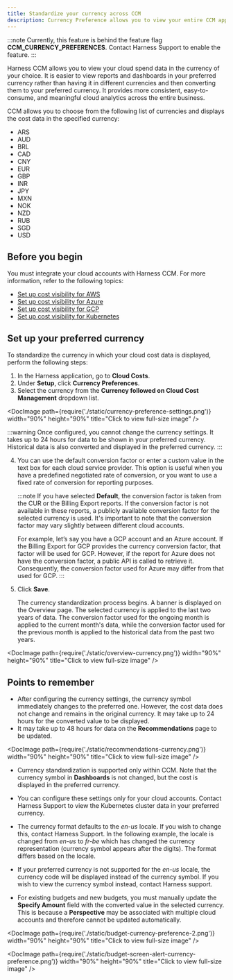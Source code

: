 ```yaml
---
title: Standardize your currency across CCM
description: Currency Preference allows you to view your entire CCM application in your preferred currency for different cloud providers. 
---
```



:::note
Currently, this feature is behind the feature flag **CCM_CURRENCY_PREFERENCES**. Contact Harness Support to enable the feature.
:::

Harness CCM allows you to view your cloud spend data in the currency of your choice. It is easier to view reports and dashboards in your preferred currency rather than having it in different currencies and then converting them to your preferred currency. It provides more consistent, easy-to-consume, and meaningful cloud analytics across the entire business. 

CCM allows you to choose from the following list of currencies and displays the cost data in the specified currency:

  - ARS
  - AUD
  - BRL
  - CAD
  - CNY
  - EUR
  - GBP
  - INR
  - JPY
  - MXN
  - NOK
  - NZD
  - RUB
  - SGD
  - USD

## Before you begin

You must integrate your cloud accounts with Harness CCM. For more information, refer to the following topics:

* [Set up cost visibility for AWS](../../get-started/onboarding-guide/set-up-cost-visibility-for-aws.md)
* [Set up cost visibility for Azure](../../get-started/onboarding-guide/set-up-cost-visibility-for-azure.md)
* [Set up cost visibility for GCP](../../get-started/onboarding-guide/set-up-cost-visibility-for-gcp.md)
* [Set up cost visibility for Kubernetes](../../get-started/onboarding-guide/set-up-cost-visibility-for-kubernetes.md)


## Set up your preferred currency 

To standardize the currency in which your cloud cost data is displayed, perform the following steps:

1. In the Harness application, go to **Cloud Costs**. 
2. Under **Setup**, click **Currency Preferences**.
3. Select the currency from the **Currency followed on Cloud Cost Management** dropdown list.

<DocImage path={require('./static/currency-preference-settings.png')} width="90%" height="90%" title="Click to view full-size image" />


:::warning
Once configured, you cannot change the currency settings. It takes up to 24 hours for data to be shown in your preferred currency. Historical data is also converted and displayed in the preferred currency.
:::

4. You can use the default conversion factor or enter a custom value in the text box for each cloud service provider. This option is useful when you have a predefined negotiated rate of conversion, or you want to use a fixed rate of conversion for reporting purposes.

  
    :::note
    If you have selected **Default**, the conversion factor is taken from the CUR or the Billing Export reports. If the conversion factor is not available in these reports, a publicly available conversion factor for the selected currency is used. It's important to note that the conversion factor may vary slightly between different cloud accounts.

    For example, let’s say you have a GCP account and an Azure account. If the Billing Export for GCP provides the currency conversion factor, that factor will be used for GCP. However, if the report for Azure does not have the conversion factor, a public API is called to retrieve it. Consequently, the conversion factor used for Azure may differ from that used for GCP.
    :::

5. Click **Save**. 
  
    The currency standardization process begins. A banner is displayed on the Overview page. The selected currency is applied to the last two years of data. The conversion factor used for the ongoing month is applied to the current month's data, while the conversion factor used for the previous month is applied to the historical data from the past two years.

<DocImage path={require('./static/overview-currency.png')} width="90%" height="90%" title="Click to view full-size image" />


## Points to remember

* After configuring the currency settings, the currency symbol immediately changes to the preferred one. However, the cost data does not change and remains in the original currency. It may take up to 24 hours for the converted value to be displayed.
* It may take up to 48 hours for data on the **Recommendations** page to be updated.

<DocImage path={require('./static/recommendations-currency.png')} width="90%" height="90%" title="Click to view full-size image" />

* Currency standardization is supported only within CCM. Note that the currency symbol in **Dashboards** is not changed, but the cost is displayed in the preferred currency.
* You can configure these settings only for your cloud accounts. Contact Harness Support to view the Kubernetes cluster data in your preferred currency.
* The currency format defaults to the _en-us_ locale. If you wish to change this, contact Harness Support.
  In the following example, the locale is changed from _en-us_ to _fr-be_ which has changed the currency representation (currency symbol appears after the digits).
  The format differs based on the locale.

* If your preferred currency is not supported for the _en-us_ locale, the currency code will be displayed instead of the currency symbol. If you wish to view the currency symbol instead, contact Harness support.

* For existing budgets and new budgets, you must manually update the **Specify Amount** field with the converted value in the selected currency. This is because a **Perspective** may be associated with multiple cloud accounts and therefore cannot be updated automatically.

<DocImage path={require('./static/budget-currency-preference-2.png')} width="90%" height="90%" title="Click to view full-size image" />

<DocImage path={require('./static/budget-screen-alert-currency-preference.png')} width="90%" height="90%" title="Click to view full-size image" />



